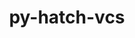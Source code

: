 ---
title: "py-hatch-vcs"
layout: cache
categories: [package, develop-2024-03-24]
meta: {"versions": ["0.3.0"], "compilers": ["apple-clang@=15.0.0", "gcc@=11.1.0", "gcc@=11.4.0", "gcc@=7.3.1", "gcc@=7.5.0", "gcc@=9.4.0", "oneapi@=2024.0.0"], "oss": ["amzn2", "ubuntu18.04", "ubuntu20.04", "ubuntu22.04", "ventura"], "platforms": ["darwin", "linux"], "targets": ["aarch64", "neoverse_n1", "neoverse_v1", "neoverse_v2", "ppc64le", "x86_64_v3"], "stacks": ["aws-isc", "aws-isc-aarch64", "data-vis-sdk", "e4s", "e4s-neoverse-v2", "e4s-neoverse_v1", "e4s-oneapi", "e4s-power", "e4s-rocm-external", "ml-darwin-aarch64-mps", "ml-linux-x86_64-cpu", "ml-linux-x86_64-cuda", "ml-linux-x86_64-rocm", "radiuss", "root"], "num_specs": 20, "num_specs_by_stack": {"root": 20, "ml-darwin-aarch64-mps": 1, "aws-isc-aarch64": 2, "aws-isc": 1, "radiuss": 2, "e4s-power": 2, "data-vis-sdk": 2, "e4s-neoverse_v1": 2, "e4s-neoverse-v2": 2, "e4s": 3, "ml-linux-x86_64-cpu": 1, "ml-linux-x86_64-cuda": 1, "e4s-rocm-external": 1, "ml-linux-x86_64-rocm": 1, "e4s-oneapi": 2}}
spec_details: [{"hash": "ffxykhyj7xqz6xvztcfr42ohmpqde56n", "compiler": "apple-clang@=15.0.0", "versions": ["0.3.0"], "os": "ventura", "platform": "darwin", "target": "aarch64", "variants": ["build_system=python_pip"], "stacks": ["root", "ml-darwin-aarch64-mps"], "size": "-", "tarball": "https://binaries.spack.io/develop-2024-03-24/build_cache/darwin-ventura-aarch64/apple-clang-15.0.0/py-hatch-vcs-0.3.0/darwin-ventura-aarch64-apple-clang-15.0.0-py-hatch-vcs-0.3.0-ffxykhyj7xqz6xvztcfr42ohmpqde56n.spack"}, {"hash": "mcfp4ldh6onkjyapf2hzzje5svymcnoj", "compiler": "gcc@=7.3.1", "versions": ["0.3.0"], "os": "amzn2", "platform": "linux", "target": "aarch64", "variants": ["build_system=python_pip"], "stacks": ["aws-isc-aarch64", "root"], "size": "-", "tarball": "https://binaries.spack.io/develop-2024-03-24/build_cache/linux-amzn2-aarch64/gcc-7.3.1/py-hatch-vcs-0.3.0/linux-amzn2-aarch64-gcc-7.3.1-py-hatch-vcs-0.3.0-mcfp4ldh6onkjyapf2hzzje5svymcnoj.spack"}, {"hash": "f4tqifrpr33mhgdllcehqnvqiftcdbtu", "compiler": "gcc@=7.3.1", "versions": ["0.3.0"], "os": "amzn2", "platform": "linux", "target": "neoverse_n1", "variants": ["build_system=python_pip"], "stacks": ["aws-isc-aarch64", "root"], "size": "-", "tarball": "https://binaries.spack.io/develop-2024-03-24/build_cache/linux-amzn2-neoverse_n1/gcc-7.3.1/py-hatch-vcs-0.3.0/linux-amzn2-neoverse_n1-gcc-7.3.1-py-hatch-vcs-0.3.0-f4tqifrpr33mhgdllcehqnvqiftcdbtu.spack"}, {"hash": "fcrqajzlhkx7fmsntivsdb5doh5dpeeq", "compiler": "gcc@=7.3.1", "versions": ["0.3.0"], "os": "amzn2", "platform": "linux", "target": "x86_64_v3", "variants": ["build_system=python_pip"], "stacks": ["root", "aws-isc"], "size": "-", "tarball": "https://binaries.spack.io/develop-2024-03-24/build_cache/linux-amzn2-x86_64_v3/gcc-7.3.1/py-hatch-vcs-0.3.0/linux-amzn2-x86_64_v3-gcc-7.3.1-py-hatch-vcs-0.3.0-fcrqajzlhkx7fmsntivsdb5doh5dpeeq.spack"}, {"hash": "kvh5lve5h63ckycl5clmny5pcnamf5gt", "compiler": "gcc@=7.5.0", "versions": ["0.3.0"], "os": "ubuntu18.04", "platform": "linux", "target": "x86_64_v3", "variants": ["build_system=python_pip"], "stacks": ["root", "radiuss"], "size": "-", "tarball": "https://binaries.spack.io/develop-2024-03-24/build_cache/linux-ubuntu18.04-x86_64_v3/gcc-7.5.0/py-hatch-vcs-0.3.0/linux-ubuntu18.04-x86_64_v3-gcc-7.5.0-py-hatch-vcs-0.3.0-kvh5lve5h63ckycl5clmny5pcnamf5gt.spack"}, {"hash": "rlytn3ebpl7qscfqbkt6zmu442o2qrme", "compiler": "gcc@=7.5.0", "versions": ["0.3.0"], "os": "ubuntu18.04", "platform": "linux", "target": "x86_64_v3", "variants": ["build_system=python_pip"], "stacks": ["root", "radiuss"], "size": "-", "tarball": "https://binaries.spack.io/develop-2024-03-24/build_cache/linux-ubuntu18.04-x86_64_v3/gcc-7.5.0/py-hatch-vcs-0.3.0/linux-ubuntu18.04-x86_64_v3-gcc-7.5.0-py-hatch-vcs-0.3.0-rlytn3ebpl7qscfqbkt6zmu442o2qrme.spack"}, {"hash": "i4l6h75cigjy66la2edsq7scqbrjnbi6", "compiler": "gcc@=9.4.0", "versions": ["0.3.0"], "os": "ubuntu20.04", "platform": "linux", "target": "ppc64le", "variants": ["build_system=python_pip"], "stacks": ["root", "e4s-power"], "size": "-", "tarball": "https://binaries.spack.io/develop-2024-03-24/build_cache/linux-ubuntu20.04-ppc64le/gcc-9.4.0/py-hatch-vcs-0.3.0/linux-ubuntu20.04-ppc64le-gcc-9.4.0-py-hatch-vcs-0.3.0-i4l6h75cigjy66la2edsq7scqbrjnbi6.spack"}, {"hash": "omqfelm64khfuxuyhjjol56t3zprzmet", "compiler": "gcc@=9.4.0", "versions": ["0.3.0"], "os": "ubuntu20.04", "platform": "linux", "target": "ppc64le", "variants": ["build_system=python_pip"], "stacks": ["root", "e4s-power"], "size": "-", "tarball": "https://binaries.spack.io/develop-2024-03-24/build_cache/linux-ubuntu20.04-ppc64le/gcc-9.4.0/py-hatch-vcs-0.3.0/linux-ubuntu20.04-ppc64le-gcc-9.4.0-py-hatch-vcs-0.3.0-omqfelm64khfuxuyhjjol56t3zprzmet.spack"}, {"hash": "5oxhned2pkar4osb4sn6v7xujcproltv", "compiler": "gcc@=11.1.0", "versions": ["0.3.0"], "os": "ubuntu20.04", "platform": "linux", "target": "x86_64_v3", "variants": ["build_system=python_pip"], "stacks": ["root", "data-vis-sdk"], "size": "-", "tarball": "https://binaries.spack.io/develop-2024-03-24/build_cache/linux-ubuntu20.04-x86_64_v3/gcc-11.1.0/py-hatch-vcs-0.3.0/linux-ubuntu20.04-x86_64_v3-gcc-11.1.0-py-hatch-vcs-0.3.0-5oxhned2pkar4osb4sn6v7xujcproltv.spack"}, {"hash": "utiovp6u7kzmtpu76ok4bhrht5vybcdp", "compiler": "gcc@=11.1.0", "versions": ["0.3.0"], "os": "ubuntu20.04", "platform": "linux", "target": "x86_64_v3", "variants": ["build_system=python_pip"], "stacks": ["root", "data-vis-sdk"], "size": "-", "tarball": "https://binaries.spack.io/develop-2024-03-24/build_cache/linux-ubuntu20.04-x86_64_v3/gcc-11.1.0/py-hatch-vcs-0.3.0/linux-ubuntu20.04-x86_64_v3-gcc-11.1.0-py-hatch-vcs-0.3.0-utiovp6u7kzmtpu76ok4bhrht5vybcdp.spack"}, {"hash": "er23igpkicopvlw3n3xvsfnz47zikzwf", "compiler": "gcc@=11.4.0", "versions": ["0.3.0"], "os": "ubuntu22.04", "platform": "linux", "target": "neoverse_v1", "variants": ["build_system=python_pip"], "stacks": ["root", "e4s-neoverse_v1"], "size": "-", "tarball": "https://binaries.spack.io/develop-2024-03-24/build_cache/linux-ubuntu22.04-neoverse_v1/gcc-11.4.0/py-hatch-vcs-0.3.0/linux-ubuntu22.04-neoverse_v1-gcc-11.4.0-py-hatch-vcs-0.3.0-er23igpkicopvlw3n3xvsfnz47zikzwf.spack"}, {"hash": "xibej4ep7w4fjfv4fljvxamzqq7hitzq", "compiler": "gcc@=11.4.0", "versions": ["0.3.0"], "os": "ubuntu22.04", "platform": "linux", "target": "neoverse_v1", "variants": ["build_system=python_pip"], "stacks": ["root", "e4s-neoverse_v1"], "size": "-", "tarball": "https://binaries.spack.io/develop-2024-03-24/build_cache/linux-ubuntu22.04-neoverse_v1/gcc-11.4.0/py-hatch-vcs-0.3.0/linux-ubuntu22.04-neoverse_v1-gcc-11.4.0-py-hatch-vcs-0.3.0-xibej4ep7w4fjfv4fljvxamzqq7hitzq.spack"}, {"hash": "67cpinwjveh6svbffesyexcc4g6fffb7", "compiler": "gcc@=11.4.0", "versions": ["0.3.0"], "os": "ubuntu22.04", "platform": "linux", "target": "neoverse_v2", "variants": ["build_system=python_pip"], "stacks": ["root", "e4s-neoverse-v2"], "size": "-", "tarball": "https://binaries.spack.io/develop-2024-03-24/build_cache/linux-ubuntu22.04-neoverse_v2/gcc-11.4.0/py-hatch-vcs-0.3.0/linux-ubuntu22.04-neoverse_v2-gcc-11.4.0-py-hatch-vcs-0.3.0-67cpinwjveh6svbffesyexcc4g6fffb7.spack"}, {"hash": "62wetkkzgrlzvvcptrgfpzk5nnl2qo2k", "compiler": "gcc@=11.4.0", "versions": ["0.3.0"], "os": "ubuntu22.04", "platform": "linux", "target": "neoverse_v2", "variants": ["build_system=python_pip"], "stacks": ["root", "e4s-neoverse-v2"], "size": "-", "tarball": "https://binaries.spack.io/develop-2024-03-24/build_cache/linux-ubuntu22.04-neoverse_v2/gcc-11.4.0/py-hatch-vcs-0.3.0/linux-ubuntu22.04-neoverse_v2-gcc-11.4.0-py-hatch-vcs-0.3.0-62wetkkzgrlzvvcptrgfpzk5nnl2qo2k.spack"}, {"hash": "dxcwb65lrdxovhwul5dgrpcax2mcpdu7", "compiler": "gcc@=11.4.0", "versions": ["0.3.0"], "os": "ubuntu22.04", "platform": "linux", "target": "x86_64_v3", "variants": ["build_system=python_pip"], "stacks": ["e4s", "root"], "size": "-", "tarball": "https://binaries.spack.io/develop-2024-03-24/build_cache/linux-ubuntu22.04-x86_64_v3/gcc-11.4.0/py-hatch-vcs-0.3.0/linux-ubuntu22.04-x86_64_v3-gcc-11.4.0-py-hatch-vcs-0.3.0-dxcwb65lrdxovhwul5dgrpcax2mcpdu7.spack"}, {"hash": "vs7whwmkxmicppyypjmb2mbbwuo37w2z", "compiler": "gcc@=11.4.0", "versions": ["0.3.0"], "os": "ubuntu22.04", "platform": "linux", "target": "x86_64_v3", "variants": ["build_system=python_pip"], "stacks": ["ml-linux-x86_64-cpu", "ml-linux-x86_64-cuda", "e4s-rocm-external", "root", "ml-linux-x86_64-rocm"], "size": "-", "tarball": "https://binaries.spack.io/develop-2024-03-24/build_cache/linux-ubuntu22.04-x86_64_v3/gcc-11.4.0/py-hatch-vcs-0.3.0/linux-ubuntu22.04-x86_64_v3-gcc-11.4.0-py-hatch-vcs-0.3.0-vs7whwmkxmicppyypjmb2mbbwuo37w2z.spack"}, {"hash": "mxmgmfcosptgngvl7orz6xdtputosrf4", "compiler": "gcc@=11.4.0", "versions": ["0.3.0"], "os": "ubuntu22.04", "platform": "linux", "target": "x86_64_v3", "variants": ["build_system=python_pip"], "stacks": ["e4s", "root"], "size": "-", "tarball": "https://binaries.spack.io/develop-2024-03-24/build_cache/linux-ubuntu22.04-x86_64_v3/gcc-11.4.0/py-hatch-vcs-0.3.0/linux-ubuntu22.04-x86_64_v3-gcc-11.4.0-py-hatch-vcs-0.3.0-mxmgmfcosptgngvl7orz6xdtputosrf4.spack"}, {"hash": "zglefur535zam3lvicgy2gmwk6axperc", "compiler": "gcc@=11.4.0", "versions": ["0.3.0"], "os": "ubuntu22.04", "platform": "linux", "target": "x86_64_v3", "variants": ["build_system=python_pip"], "stacks": ["e4s", "root"], "size": "-", "tarball": "https://binaries.spack.io/develop-2024-03-24/build_cache/linux-ubuntu22.04-x86_64_v3/gcc-11.4.0/py-hatch-vcs-0.3.0/linux-ubuntu22.04-x86_64_v3-gcc-11.4.0-py-hatch-vcs-0.3.0-zglefur535zam3lvicgy2gmwk6axperc.spack"}, {"hash": "3yawd3po33sq7f767yrscspyqyg7jl7u", "compiler": "oneapi@=2024.0.0", "versions": ["0.3.0"], "os": "ubuntu22.04", "platform": "linux", "target": "x86_64_v3", "variants": ["build_system=python_pip"], "stacks": ["root", "e4s-oneapi"], "size": "-", "tarball": "https://binaries.spack.io/develop-2024-03-24/build_cache/linux-ubuntu22.04-x86_64_v3/oneapi-2024.0.0/py-hatch-vcs-0.3.0/linux-ubuntu22.04-x86_64_v3-oneapi-2024.0.0-py-hatch-vcs-0.3.0-3yawd3po33sq7f767yrscspyqyg7jl7u.spack"}, {"hash": "3n6ul2nrbqir2gvs4fsjr2pw6obgvtan", "compiler": "oneapi@=2024.0.0", "versions": ["0.3.0"], "os": "ubuntu22.04", "platform": "linux", "target": "x86_64_v3", "variants": ["build_system=python_pip"], "stacks": ["root", "e4s-oneapi"], "size": "-", "tarball": "https://binaries.spack.io/develop-2024-03-24/build_cache/linux-ubuntu22.04-x86_64_v3/oneapi-2024.0.0/py-hatch-vcs-0.3.0/linux-ubuntu22.04-x86_64_v3-oneapi-2024.0.0-py-hatch-vcs-0.3.0-3n6ul2nrbqir2gvs4fsjr2pw6obgvtan.spack"}]
---